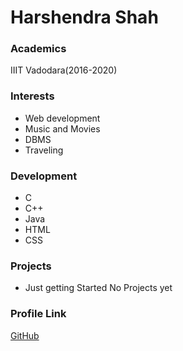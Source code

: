 # Harshendra Shah

### Academics

IIIT Vadodara(2016-2020)

### Interests

- Web development
- Music and Movies
- DBMS
- Traveling

### Development

- C
- C++
- Java
- HTML
- CSS

### Projects

- Just getting Started
  No Projects yet

### Profile Link

[GitHub](https://github.com/hshah11)